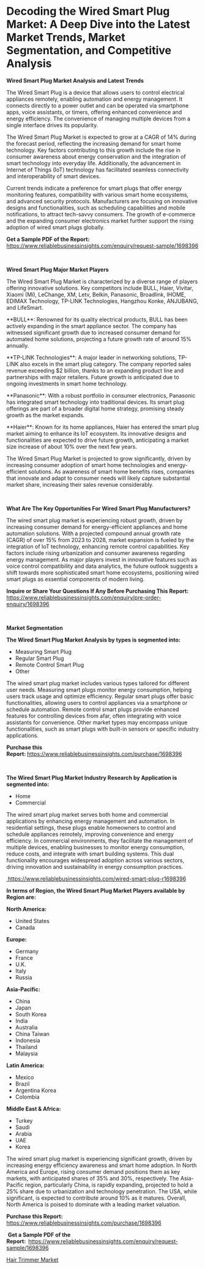 <p><h1>Decoding the Wired Smart Plug Market: A Deep Dive into the Latest Market Trends, Market Segmentation, and Competitive Analysis</h1></p><p><strong>Wired Smart Plug Market Analysis and Latest Trends</strong></p>
<p><p>The Wired Smart Plug is a device that allows users to control electrical appliances remotely, enabling automation and energy management. It connects directly to a power outlet and can be operated via smartphone apps, voice assistants, or timers, offering enhanced convenience and energy efficiency. The convenience of managing multiple devices from a single interface drives its popularity.</p><p>The Wired Smart Plug Market is expected to grow at a CAGR of 14% during the forecast period, reflecting the increasing demand for smart home technology. Key factors contributing to this growth include the rise in consumer awareness about energy conservation and the integration of smart technology into everyday life. Additionally, the advancement in Internet of Things (IoT) technology has facilitated seamless connectivity and interoperability of smart devices.</p><p>Current trends indicate a preference for smart plugs that offer energy monitoring features, compatibility with various smart home ecosystems, and advanced security protocols. Manufacturers are focusing on innovative designs and functionalities, such as scheduling capabilities and mobile notifications, to attract tech-savvy consumers. The growth of e-commerce and the expanding consumer electronics market further support the rising adoption of wired smart plugs globally.</p></p>
<p><strong>Get a Sample PDF of the Report:&nbsp;</strong> <a href="https://www.reliablebusinessinsights.com/enquiry/request-sample/1698396?utm_campaign=1720&utm_medium=2&utm_source=Github&utm_content=ia&utm_term=08022025&utm_id=wired-smart-plug">https://www.reliablebusinessinsights.com/enquiry/request-sample/1698396</a></p>
<p>&nbsp;</p>
<p><strong>Wired Smart Plug Major Market Players</strong></p>
<p><p>The Wired Smart Plug Market is characterized by a diverse range of players offering innovative solutions. Key competitors include BULL, Haier, Vivitar, Xiaomi (Mi), LeChange, XM, Letv, Belkin, Panasonic, Broadlink, IHOME, EDIMAX Technology, TP-LINK Technologies, Hangzhou Konke, ANJUBANG, and LifeSmart. </p><p>**BULL**: Renowned for its quality electrical products, BULL has been actively expanding in the smart appliance sector. The company has witnessed significant growth due to increased consumer demand for automated home solutions, projecting a future growth rate of around 15% annually.</p><p>**TP-LINK Technologies**: A major leader in networking solutions, TP-LINK also excels in the smart plug category. The company reported sales revenue exceeding $2 billion, thanks to an expanding product line and partnerships with major retailers. Future growth is anticipated due to ongoing investments in smart home technology.</p><p>**Panasonic**: With a robust portfolio in consumer electronics, Panasonic has integrated smart technology into traditional devices. Its smart plug offerings are part of a broader digital home strategy, promising steady growth as the market expands.</p><p>**Haier**: Known for its home appliances, Haier has entered the smart plug market aiming to enhance its IoT ecosystem. Its innovative designs and functionalities are expected to drive future growth, anticipating a market size increase of about 10% over the next few years.</p><p>The Wired Smart Plug Market is projected to grow significantly, driven by increasing consumer adoption of smart home technologies and energy-efficient solutions. As awareness of smart home benefits rises, companies that innovate and adapt to consumer needs will likely capture substantial market share, increasing their sales revenue considerably.</p></p>
<p>&nbsp;</p>
<p><strong>What Are The Key Opportunities For Wired Smart Plug Manufacturers?</strong></p>
<p><p>The wired smart plug market is experiencing robust growth, driven by increasing consumer demand for energy-efficient appliances and home automation solutions. With a projected compound annual growth rate (CAGR) of over 15% from 2023 to 2028, market expansion is fueled by the integration of IoT technology, enhancing remote control capabilities. Key factors include rising urbanization and consumer awareness regarding energy management. As major players invest in innovative features such as voice control compatibility and data analytics, the future outlook suggests a shift towards more sophisticated smart home ecosystems, positioning wired smart plugs as essential components of modern living.</p></p>
<p><strong>Inquire or Share Your Questions If Any Before Purchasing This Report:</strong> <a href="https://www.reliablebusinessinsights.com/enquiry/pre-order-enquiry/1698396?utm_campaign=1720&utm_medium=2&utm_source=Github&utm_content=ia&utm_term=08022025&utm_id=wired-smart-plug">https://www.reliablebusinessinsights.com/enquiry/pre-order-enquiry/1698396</a></p>
<p>&nbsp;</p>
<p><strong>Market Segmentation</strong></p>
<p><strong>The Wired Smart Plug Market Analysis by types is segmented into:</strong></p>
<p><ul><li>Measuring Smart Plug</li><li>Regular Smart Plug</li><li>Remote Control Smart Plug</li><li>Other</li></ul></p>
<p><p>The wired smart plug market includes various types tailored for different user needs. Measuring smart plugs monitor energy consumption, helping users track usage and optimize efficiency. Regular smart plugs offer basic functionalities, allowing users to control appliances via a smartphone or schedule automation. Remote control smart plugs provide enhanced features for controlling devices from afar, often integrating with voice assistants for convenience. Other market types may encompass unique functionalities, such as smart plugs with built-in sensors or specific industry applications.</p></p>
<p><strong>Purchase this Report:&nbsp;</strong><a href="https://www.reliablebusinessinsights.com/purchase/1698396?utm_campaign=1720&utm_medium=2&utm_source=Github&utm_content=ia&utm_term=08022025&utm_id=wired-smart-plug">https://www.reliablebusinessinsights.com/purchase/1698396</a></p>
<p>&nbsp;</p>
<p><strong>The Wired Smart Plug Market Industry Research by Application is segmented into:</strong></p>
<p><ul><li>Home</li><li>Commercial</li></ul></p>
<p><p>The wired smart plug market serves both home and commercial applications by enhancing energy management and automation. In residential settings, these plugs enable homeowners to control and schedule appliances remotely, improving convenience and energy efficiency. In commercial environments, they facilitate the management of multiple devices, enabling businesses to monitor energy consumption, reduce costs, and integrate with smart building systems. This dual functionality encourages widespread adoption across various sectors, driving innovation and sustainability in energy consumption practices.</p></p>
<p><a href="https://www.reliablebusinessinsights.com/wired-smart-plug-r1698396?utm_campaign=1720&utm_medium=2&utm_source=Github&utm_content=ia&utm_term=08022025&utm_id=wired-smart-plug">&nbsp;https://www.reliablebusinessinsights.com/wired-smart-plug-r1698396</a></p>
<p><strong>In terms of Region, the Wired Smart Plug Market Players available by Region are:</strong></p>
<p>
    <p> <strong> North America: </strong>
        <ul>
            <li>United States</li>
            <li>Canada</li>
        </ul>
        </p> 
    <p> <strong> Europe: </strong>
        <ul>
            <li>Germany</li>
            <li>France</li>
            <li>U.K.</li>
            <li>Italy</li>
            <li>Russia</li>
        </ul>
        </p> 
    <p> <strong> Asia-Pacific: </strong>
        <ul>
            <li>China</li>
            <li>Japan</li>
            <li>South Korea</li>
            <li>India</li>
            <li>Australia</li>
            <li>China Taiwan</li>
            <li>Indonesia</li>
            <li>Thailand</li>
            <li>Malaysia</li>
        </ul>
        </p> 
    <p> <strong> Latin America: </strong>
        <ul>
            <li>Mexico</li>
            <li>Brazil</li>
            <li>Argentina Korea</li>
            <li>Colombia</li>
        </ul>
        </p> 
    <p> <strong> Middle East & Africa: </strong>
        <ul>
            <li>Turkey</li>
            <li>Saudi</li>
            <li>Arabia</li>
            <li>UAE</li>
            <li>Korea</li>
        </ul>
    </p>
    </p>
<p><p>The wired smart plug market is experiencing significant growth, driven by increasing energy efficiency awareness and smart home adoption. In North America and Europe, rising consumer demand positions them as key markets, with anticipated shares of 35% and 30%, respectively. The Asia-Pacific region, particularly China, is rapidly expanding, projected to hold a 25% share due to urbanization and technology penetration. The USA, while significant, is expected to contribute around 10% as it matures. Overall, North America is poised to dominate with a leading market valuation.</p></p>
<p><strong>Purchase this Report: </strong><a href="https://www.reliablebusinessinsights.com/purchase/1698396?utm_campaign=1720&utm_medium=2&utm_source=Github&utm_content=ia&utm_term=08022025&utm_id=wired-smart-plug">https://www.reliablebusinessinsights.com/purchase/1698396</a></p>
<p>&nbsp;<strong>Get a Sample PDF of the Report:&nbsp;&nbsp;</strong><a href="https://www.reliablebusinessinsights.com/enquiry/request-sample/1698396?utm_campaign=1720&utm_medium=2&utm_source=Github&utm_content=ia&utm_term=08022025&utm_id=wired-smart-plug">https://www.reliablebusinessinsights.com/enquiry/request-sample/1698396</a></p>
<p><strong></strong></p>
<p><p><a href="https://github.com/marlanamarvn/Market-Research-Report-List-1/blob/main/hair-trimmer-market.md?utm_campaign=1720&utm_medium=2&utm_source=Github&utm_content=ia&utm_term=08022025&utm_id=wired-smart-plug">Hair Trimmer Market</a></p></p>